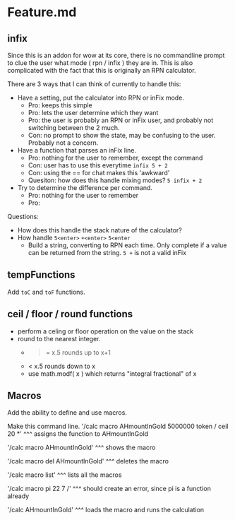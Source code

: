 # Feature.md

## infix
Since this is an addon for wow at its core, there is no commandline prompt to clue the user what mode ( rpn / infix ) they are in.
This is also complicated with the fact that this is originally an RPN calculator.

There are 3 ways that I can think of currently to handle this:

* Have a setting, put the calculator into RPN or inFix mode.
	- Pro: keeps this simple
	- Pro: lets the user determine which they want
	- Pro: the user is probably an RPN or inFix user, and probably not switching between the 2 much.
	- Con: no prompt to show the state, may be confusing to the user. Probably not a concern.
* Have a function that parses an inFix line.
	- Pro: nothing for the user to remember, except the command
	- Con: user has to use this everytime  `infix 5 + 2`
	- Con: using the == for chat makes this 'awkward'
	- Quesiton: how does this handle mixing modes?  `5 infix + 2`
* Try to determine the difference per command.
	- Pro: nothing for the user to remember
	- Pro:

Questions:
* How does this handle the stack nature of the calculator?
* How handle `5<enter>` `+<enter>` `5<enter`
	- Build a string, converting to RPN each time. Only complete if a value can be returned from the string.
	`5 +` is not a valid inFix

## tempFunctions
Add `toC` and `toF` functions.

## ceil / floor / round functions
- perform a celing or floor operation on the value on the stack
- round to the nearest integer.
	- >= x.5 rounds up to x+1
	- < x.5 rounds down to x
	- use math.modf( x ) which returns "integral fractional" of x

## Macros
Add the ability to define and use macros.

Make this command line.
'/calc macro AHmountInGold 5000000 token / ceil 20 *'
^^^ assigns the function to AHmountInGold

'/calc macro AHmountInGold'
^^^ shows the macro

'/calc macro del AHmountInGold'
^^^ deletes the macro

'/calc macro list'
^^^ lists all the macros

'/calc macro pi 22 7 /'
^^^ should create an error, since pi is a function already

'/calc AHmountInGold'
^^^ loads the macro and runs the calculation


